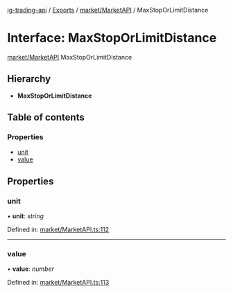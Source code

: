 [ig-trading-api](../../README.md) / [Exports](../../modules.md) / [market/MarketAPI](../../modules/market_marketapi.md) / MaxStopOrLimitDistance

# Interface: MaxStopOrLimitDistance

[market/MarketAPI](../../modules/market_marketapi.md).MaxStopOrLimitDistance

## Hierarchy

- **MaxStopOrLimitDistance**

## Table of contents

### Properties

- [unit](marketapi.maxstoporlimitdistance.md#unit)
- [value](marketapi.maxstoporlimitdistance.md#value)

## Properties

### unit

• **unit**: _string_

Defined in: [market/MarketAPI.ts:112](https://github.com/bennycode/ig-trading-api/blob/d998514/src/market/MarketAPI.ts#L112)

---

### value

• **value**: _number_

Defined in: [market/MarketAPI.ts:113](https://github.com/bennycode/ig-trading-api/blob/d998514/src/market/MarketAPI.ts#L113)
